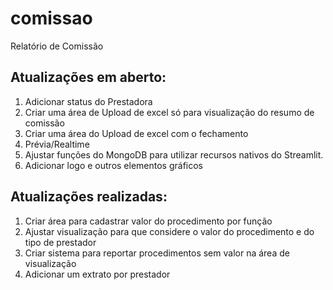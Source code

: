 # comissao
Relatório de Comissão

## Atualizações em aberto:
1. Adicionar status do Prestadora
2. Criar uma área de Upload de excel só para visualização do resumo de comissão
3. Criar uma área do Upload de excel com o fechamento
4. Prévia/Realtime
5. Ajustar funções do MongoDB para utilizar recursos nativos do Streamlit.
6. Adicionar logo e outros elementos gráficos

## Atualizações realizadas:
1. Criar área para cadastrar valor do procedimento por função
2. Ajustar visualização para que considere o valor do procedimento e do tipo de prestador
3. Criar sistema para reportar procedimentos sem valor na área de visualização
4. Adicionar um extrato por prestador